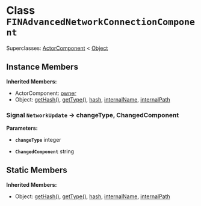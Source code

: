 # Class <code>FINAdvancedNetworkConnectionComponent</code>

Superclasses: <a href="ActorComponent.md">ActorComponent</a> < <a href="Object.md">Object</a>


## Instance Members
<b>Inherited Members:</b>
- ActorComponent: <a href="ActorComponent.md#owner">owner</a>
- Object: <a href="Object.md#getHash">getHash()</a>, <a href="Object.md#getType">getType()</a>, <a href="Object.md#hash">hash</a>, <a href="Object.md#internalName">internalName</a>, <a href="Object.md#internalPath">internalPath</a>
### Signal <code>NetworkUpdate</code> → changeType, ChangedComponent


<b>Parameters:</b>

- <code><b>changeType</b></code> integer

  
- <code><b>ChangedComponent</b></code> string

  
## Static Members
<b>Inherited Members:</b>
- Object: <a href="Object.md#getHash">getHash()</a>, <a href="Object.md#getType">getType()</a>, <a href="Object.md#hash">hash</a>, <a href="Object.md#internalName">internalName</a>, <a href="Object.md#internalPath">internalPath</a>